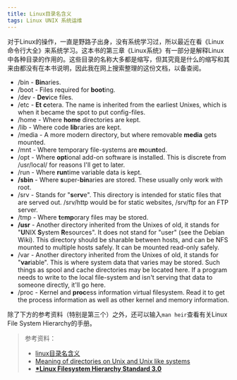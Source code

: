 ```yaml
---
title: Linux目录名含义
tags: Linux UNIX 系统运维
---
```


对于Linux的操作，一直是野路子出身，没有系统学习过，所以最近在看《Linux命令行大全》来系统学习。这本书的第三章《Linux系统》有一部分是解释Linux中各种目录的作用的。这些目录的名称大多都是缩写，但其究竟是什么的缩写和其来由都没有在本书说明，因此我在网上搜索整理的这份文档，以备查阅。

* /bin - **Bin**aries.
* /boot - Files required for **boot**ing.
* /dev - **Dev**ice files.
* /etc - **Et** **c**etera. The name is inherited from the earliest Unixes, which is when it became the spot to put config-files.
* /home - Where **home** directories are kept.
* /lib - Where code **lib**raries are kept.
* /media - A more modern directory, but where removable **media** gets mounted.
* /mnt - Where temporary file-systems are **m**ou**nt**ed.
* /opt - Where **opt**ional add-on software is installed. This is discrete from /usr/local/ for reasons I'll get to later.
* /run - Where **run**time variable data is kept.
* **/sbin** - Where **s**uper-**bin**aries are stored. These usually only work with root.
* /srv - Stands for "**s**e**rv**e". This directory is intended for static files that are served out. /srv/http would be for static websites, /srv/ftp for an FTP server.
* /tmp - Where **t**e**mp**orary files may be stored.
* **/usr** - Another directory inherited from the Unixes of old, it stands for "**U**NIX **S**ystem **R**esources". It does not stand for "user" (see the Debian Wiki). This directory should be sharable between hosts, and can be NFS mounted to multiple hosts safely. It can be mounted read-only safely.
* /var - Another directory inherited from the Unixes of old, it stands for "**var**iable". This is where system data that varies may be stored. Such things as spool and cache directories may be located here. If a program needs to write to the local file-system and isn't serving that data to someone directly, it'll go here.
 * /proc - Kernel and **proc**ess information virtual filesystem. Read it to get the process information as well as other kernel and memory information.

 除了下方的参考资料（特别是第三个）之外，还可以输入`man heir`查看有关Linux File System Hierarchy的手册。

> 参考资料：
> * [linux目录名含义](https://blog.csdn.net/Mr_Cat123/article/details/103346618)
> * [Meaning of directories on Unix and Unix like systems](https://serverfault.com/questions/24523/meaning-of-directories-on-unix-and-unix-like-systems)
> * [**\*Linux Filesystem Hierarchy Standard 3.0**](https://refspecs.linuxfoundation.org/FHS_3.0/fhs/index.html)
